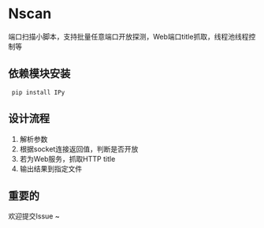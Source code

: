 # Nscan
端口扫描小脚本，支持批量任意端口开放探测，Web端口title抓取，线程池线程控制等

## 依赖模块安装
` pip install IPy`

## 设计流程
1. 解析参数
2. 根据socket连接返回值，判断是否开放
3. 若为Web服务，抓取HTTP title
4. 输出结果到指定文件

## 重要的
欢迎提交Issue ~
